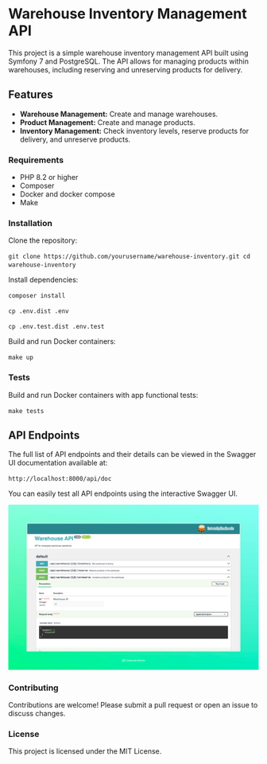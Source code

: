 # Warehouse Inventory Management API
This project is a simple warehouse inventory management API built using Symfony 7 and PostgreSQL. The API allows for managing products within warehouses, including reserving and unreserving products for delivery.

## Features
- **Warehouse Management:** Create and manage warehouses.
- **Product Management:** Create and manage products.
- **Inventory Management:** Check inventory levels, reserve products for delivery, and unreserve products.
### Requirements
- PHP 8.2 or higher
- Composer
- Docker and docker compose
- Make 
### Installation
Clone the repository:

`git clone https://github.com/yourusername/warehouse-inventory.git
cd warehouse-inventory`

Install dependencies:

`composer install`

`cp .env.dist .env`

`cp .env.test.dist .env.test`

Build and run Docker containers:

`make up`

### Tests

Build and run Docker containers with app functional tests:

`make tests`

## API Endpoints

The full list of API endpoints and their details can be viewed in the Swagger UI documentation available at:

`http://localhost:8000/api/doc`

You can easily test all API endpoints using the interactive Swagger UI.

![img.png](img.png)

### Contributing
Contributions are welcome! Please submit a pull request or open an issue to discuss changes.

###  License
This project is licensed under the MIT License.
